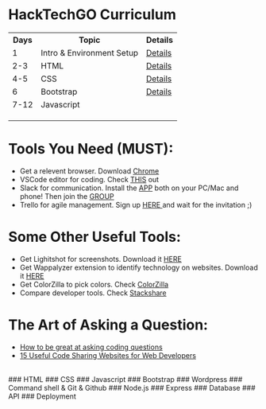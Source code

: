 # HackTechGO Curriculum


<table style="width:100%">
  <tr>
    <th>Days</th>
    <th>Topic</th>
    <th>Details</th>
  </tr>
    <tr>
    <td>1</td>
    <td>Intro & Environment Setup</td>
    <td><a href="https://github.com/HackTechGO/Curriculum">Details </a></td>
  </tr>
  <tr>
    <td>2-3</td>
    <td>HTML</td>
    <td><a href="https://github.com/HackTechGO/html">Details </a></td>
  </tr>
  <tr>
    <td>4-5</td>
    <td>CSS</td>
    <td><a href="https://github.com/HackTechGO/CSS">Details </a></td>
  </tr>
     <tr>
    <td>6</td>
    <td>Bootstrap</td>
    <td><a href="https://github.com/HackTechGO/Bootstrap">Details </a></td>
  </tr>
   <tr>
    <td>7-12</td>
    <td>Javascript</td>
    <td></td>
  </tr>
     <tr>
    <td></td>
    <td></td>
    <td></td>
  </tr>
     <tr>
    <td></td>
    <td></td>
    <td></td>
  </tr>
     <tr>
    <td></td>
    <td></td>
    <td></td>
  </tr>
</table>

# Tools You Need (MUST):
<ul>
  <li>
    Get a relevent browser. Download <a href="https://www.google.com/chrome/">Chrome </a> 
  </li>
  
  <li>
  VSCode editor for coding. Check <a href="https://github.com/HackTechGO/fundamentals/tree/master/VSCodeTips">THIS</a> out
  </li>
  
  <li>
  Slack for communication. Install the <a href="https://slack.com/intl/en-no/downloads/">APP</a> both on your PC/Mac and phone! Then join the <a href="https://join.slack.com/t/hacktechgo/shared_invite/enQtNDI4MjYxMTU3NTIzLTk3Y2RjNTZiMGE5ODdmYjE3MTQ3ZjlhN2IzY2UwYTZkNmEyMmFjMmU4OTA2M2EwYWRjNjk1Yzc4MjE5NGFiZjY">GROUP</a>
  </li>
  
  <li>
    Trello for agile management. Sign up <a href="https://trello.com/">HERE </a>and wait for the invitation ;)
</li>
</ul>

# Some Other Useful Tools:
<ul>

<li>
    Get Lighitshot for screenshots. Download it <a href="https://app.prntscr.com/en/">HERE </a>
    </li>
    
 <li>
    Get Wappalyzer extension to identify technology on websites. Download it <a href="https://www.wappalyzer.com/">HERE </a>
  </li>   
  
  <li>
  Get ColorZilla to pick colors. Check <a href="https://www.colorzilla.com/chrome/">ColorZilla</a>
  </li>
  
  <li>
  Compare developer tools. Check <a href="https://stackshare.io/">Stackshare</a>
  </li>
</ul>

# The Art of Asking a Question:
<ul>
  <li>
    <a href="https://www.evernote.com/shard/s386/u/0/sh/cfd98b48-6f78-4719-b935-9a41d1912172/33435794d51037e5942b8cc551e70b85">How to be great at asking coding questions <a>
  </li>
      
  <li>
    <a href="https://www.evernote.com/shard/s386/u/0/sh/d023cdb4-8bee-4f52-b41d-a215600b17fb/0d717de69a2e7b243540e2fd7a723ba4">15 Useful Code Sharing Websites for Web Developers </a>
  </li>
</ul>

</br>
### HTML
### CSS
### Javascript
### Bootstrap
### Wordpress
### Command shell & Git & Github
### Node.js
### Express
### Database
### API
### Deployment
